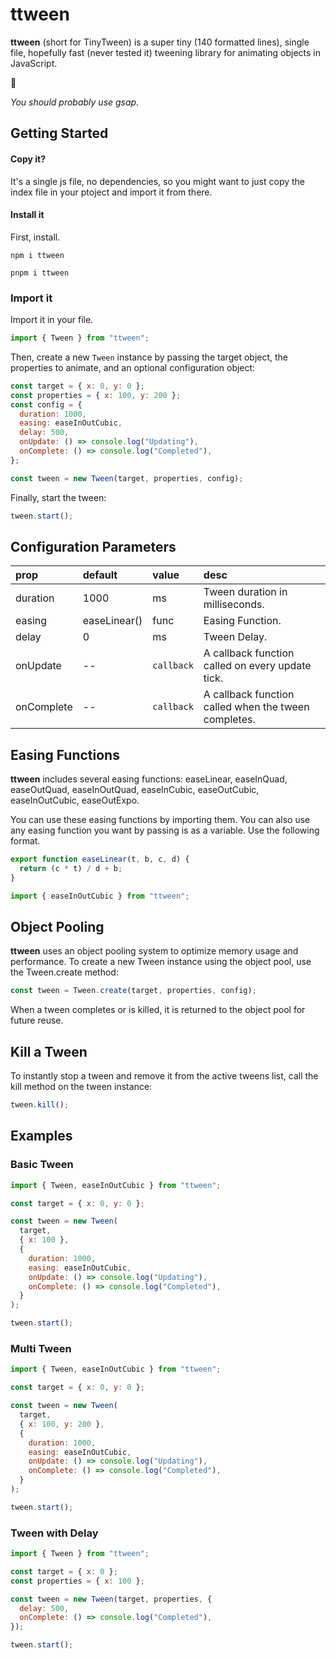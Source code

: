 # ttween

**ttween** (short for TinyTween) is a super tiny (140 formatted lines), single file, hopefully fast (never tested it) tweening library for animating objects in JavaScript.

🚀

_You should probably use gsap._

## Getting Started

#### Copy it?

It's a single js file, no dependencies, so you might want to just copy the index file in your ptoject and import it from there.

#### Install it

First, install.

```node
npm i ttween
```

```node
pnpm i ttween
```

### Import it

Import it in your file.

```js
import { Tween } from "ttween";
```

Then, create a new `Tween` instance by passing the target object, the properties to animate, and an optional configuration object:

```js
const target = { x: 0, y: 0 };
const properties = { x: 100, y: 200 };
const config = {
  duration: 1000,
  easing: easeInOutCubic,
  delay: 500,
  onUpdate: () => console.log("Updating"),
  onComplete: () => console.log("Completed"),
};

const tween = new Tween(target, properties, config);
```

Finally, start the tween:

```js
tween.start();
```

## Configuration Parameters

| prop       | default      | value      | desc                                                 |
| :--------- | :----------- | :--------- | :--------------------------------------------------- |
| duration   | 1000         | ms         | Tween duration in milliseconds.                      |
| easing     | easeLinear() | func       | Easing Function.                                     |
| delay      | 0            | ms         | Tween Delay.                                         |
| onUpdate   | --           | `callback` | A callback function called on every update tick.     |
| onComplete | --           | `callback` | A callback function called when the tween completes. |

## Easing Functions

**ttween** includes several easing functions: easeLinear, easeInQuad, easeOutQuad, easeInOutQuad, easeInCubic, easeOutCubic, easeInOutCubic, easeOutExpo.

You can use these easing functions by importing them. You can also use any easing function you want by passing is as a variable. Use the following format.

```js
export function easeLinear(t, b, c, d) {
  return (c * t) / d + b;
}
```

```js
import { easeInOutCubic } from "ttween";
```

## Object Pooling

**ttween** uses an object pooling system to optimize memory usage and performance. To create a new Tween instance using the object pool, use the Tween.create method:

```js
const tween = Tween.create(target, properties, config);
```

When a tween completes or is killed, it is returned to the object pool for future reuse.

## Kill a Tween

To instantly stop a tween and remove it from the active tweens list, call the kill method on the tween instance:

```js
tween.kill();
```

## Examples

### Basic Tween

```js
import { Tween, easeInOutCubic } from "ttween";

const target = { x: 0, y: 0 };

const tween = new Tween(
  target,
  { x: 100 },
  {
    duration: 1000,
    easing: easeInOutCubic,
    onUpdate: () => console.log("Updating"),
    onComplete: () => console.log("Completed"),
  }
);

tween.start();
```

### Multi Tween

```js
import { Tween, easeInOutCubic } from "ttween";

const target = { x: 0, y: 0 };

const tween = new Tween(
  target,
  { x: 100, y: 200 },
  {
    duration: 1000,
    easing: easeInOutCubic,
    onUpdate: () => console.log("Updating"),
    onComplete: () => console.log("Completed"),
  }
);

tween.start();
```

### Tween with Delay

```js
import { Tween } from "ttween";

const target = { x: 0 };
const properties = { x: 100 };

const tween = new Tween(target, properties, {
  delay: 500,
  onComplete: () => console.log("Completed"),
});

tween.start();
```
